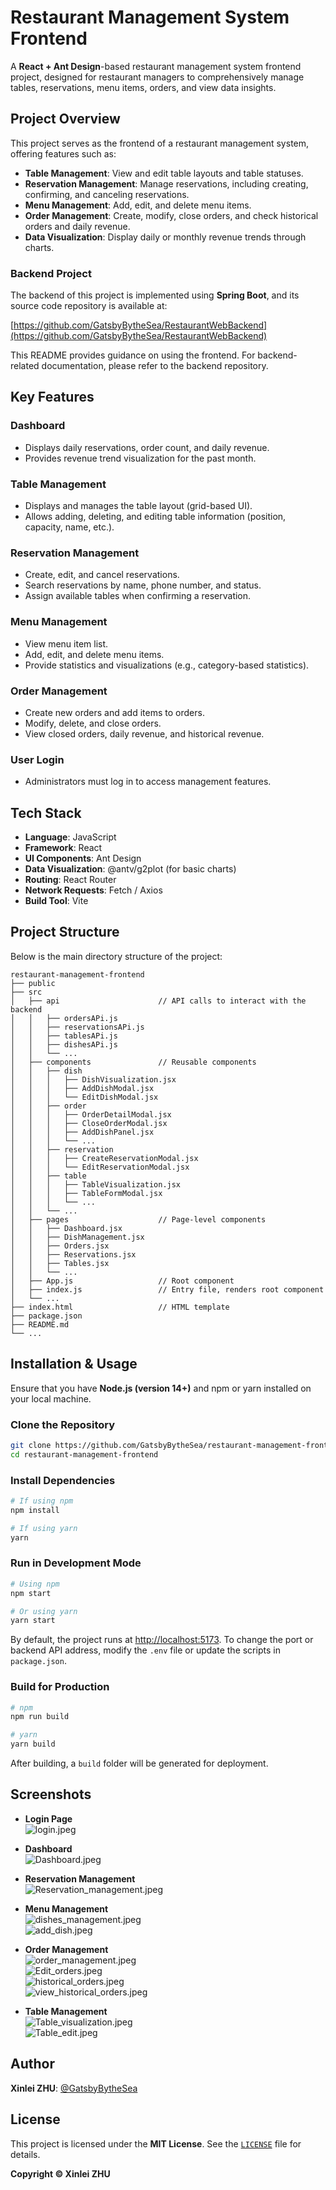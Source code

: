 # Restaurant Management System Frontend

A **React + Ant Design**-based restaurant management system frontend project, designed for restaurant managers to comprehensively manage tables, reservations, menu items, orders, and view data insights.

## Project Overview

This project serves as the frontend of a restaurant management system, offering features such as:

- **Table Management**: View and edit table layouts and table statuses.
- **Reservation Management**: Manage reservations, including creating, confirming, and canceling reservations.
- **Menu Management**: Add, edit, and delete menu items.
- **Order Management**: Create, modify, close orders, and check historical orders and daily revenue.
- **Data Visualization**: Display daily or monthly revenue trends through charts.

### Backend Project

The backend of this project is implemented using **Spring Boot**, and its source code repository is available at:

[https://github.com/GatsbyBytheSea/RestaurantWebBackend](https://github.com/GatsbyBytheSea/RestaurantWebBackend)

This README provides guidance on using the frontend. For backend-related documentation, please refer to the backend repository.

## Key Features

### Dashboard
- Displays daily reservations, order count, and daily revenue.
- Provides revenue trend visualization for the past month.

### Table Management
- Displays and manages the table layout (grid-based UI).
- Allows adding, deleting, and editing table information (position, capacity, name, etc.).

### Reservation Management
- Create, edit, and cancel reservations.
- Search reservations by name, phone number, and status.
- Assign available tables when confirming a reservation.

### Menu Management
- View menu item list.
- Add, edit, and delete menu items.
- Provide statistics and visualizations (e.g., category-based statistics).

### Order Management
- Create new orders and add items to orders.
- Modify, delete, and close orders.
- View closed orders, daily revenue, and historical revenue.

### User Login
- Administrators must log in to access management features.

## Tech Stack

- **Language**: JavaScript
- **Framework**: React
- **UI Components**: Ant Design
- **Data Visualization**: @antv/g2plot (for basic charts)
- **Routing**: React Router
- **Network Requests**: Fetch / Axios
- **Build Tool**: Vite

## Project Structure

Below is the main directory structure of the project:

```
restaurant-management-frontend
├── public
├── src
│   ├── api                      // API calls to interact with the backend
│   │   ├── ordersAPi.js
│   │   ├── reservationsAPi.js
│   │   ├── tablesAPi.js
│   │   ├── dishesAPi.js
│   │   └── ...
│   ├── components               // Reusable components
│   │   ├── dish
│   │   │   ├── DishVisualization.jsx
│   │   │   ├── AddDishModal.jsx
│   │   │   └── EditDishModal.jsx
│   │   ├── order
│   │   │   ├── OrderDetailModal.jsx
│   │   │   ├── CloseOrderModal.jsx
│   │   │   ├── AddDishPanel.jsx
│   │   │   └── ...
│   │   ├── reservation
│   │   │   ├── CreateReservationModal.jsx
│   │   │   └── EditReservationModal.jsx
│   │   ├── table
│   │   │   ├── TableVisualization.jsx
│   │   │   ├── TableFormModal.jsx
│   │   │   └── ...
│   │   └── ...
│   ├── pages                    // Page-level components
│   │   ├── Dashboard.jsx
│   │   ├── DishManagement.jsx
│   │   ├── Orders.jsx
│   │   ├── Reservations.jsx
│   │   ├── Tables.jsx
│   │   └── ...
│   ├── App.js                   // Root component
│   ├── index.js                 // Entry file, renders root component
│   └── ...
├── index.html                   // HTML template
├── package.json
├── README.md
└── ...
```

## Installation & Usage

Ensure that you have **Node.js (version 14+)** and npm or yarn installed on your local machine.

### Clone the Repository

```bash
git clone https://github.com/GatsbyBytheSea/restaurant-management-frontend.git
cd restaurant-management-frontend
```

### Install Dependencies

```bash
# If using npm
npm install

# If using yarn
yarn
```

### Run in Development Mode

```bash
# Using npm
npm start

# Or using yarn
yarn start
```

By default, the project runs at [http://localhost:5173](http://localhost:5173). To change the port or backend API address, modify the `.env` file or update the scripts in `package.json`.

### Build for Production

```bash
# npm
npm run build

# yarn
yarn build
```

After building, a `build` folder will be generated for deployment.

## Screenshots

- **Login Page**  
  ![login.jpeg](public/images/login.jpeg)

- **Dashboard**  
  ![Dashboard.jpeg](public/images/Dashboard.jpeg)

- **Reservation Management**  
  ![Reservation_management.jpeg](public/images/Reservation_management.jpeg)

- **Menu Management**  
  ![dishes_management.jpeg](public/images/dishes_management.png)  
  ![add_dish.jpeg](public/images/add_dish.png)

- **Order Management**  
  ![order_management.jpeg](public/images/order_management.jpeg)  
  ![Edit_orders.jpeg](public/images/Edit_orders.jpeg)  
  ![historical_orders.jpeg](public/images/historical_orders.jpeg)  
  ![view_historical_orders.jpeg](public/images/view_historical_orders.jpeg)

- **Table Management**  
  ![Table_visualization.jpeg](public/images/Table_visualization.jpeg)  
  ![Table_edit.jpeg](public/images/Table_edit.jpeg)

## Author

**Xinlei ZHU**: [@GatsbyBytheSea](https://github.com/GatsbyBytheSea)

## License

This project is licensed under the **MIT License**. See the [`LICENSE`](LICENSE) file for details.

**Copyright © Xinlei ZHU**
